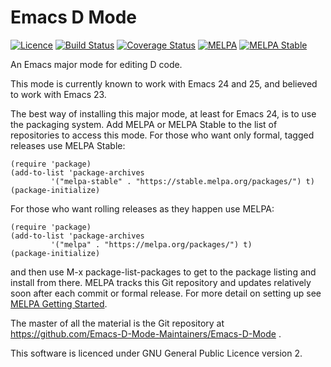 # Emacs D Mode

[![Licence](https://img.shields.io/badge/license-GPL_2-green.svg)](https://www.gnu.org/licenses/gpl-2.0.txt)
[![Build Status](https://travis-ci.org/Emacs-D-Mode-Maintainers/Emacs-D-Mode.svg?branch=testing)](https://travis-ci.org/Emacs-D-Mode-Maintainers/Emacs-D-Mode)
[![Coverage Status](https://coveralls.io/repos/Emacs-D-Mode-Maintainers/Emacs-D-Mode/badge.svg?branch=testing)](https://coveralls.io/r/Emacs-D-Mode-Maintainers/Emacs-D-Mode?branch=testing)
[![MELPA](https://melpa.org/packages/d-mode-badge.svg)](https://melpa.org/#/d-mode)
[![MELPA Stable](https://stable.melpa.org/packages/d-mode-badge.svg)](https://stable.melpa.org/#/d-mode)

An Emacs major mode for editing D code.

This mode is currently known to work with Emacs 24 and 25, and believed to work with Emacs 23.

The best way of installing this major mode, at least for Emacs 24, is to use the packaging system. Add MELPA
or MELPA Stable to the list of repositories to access this mode. For those who want only formal, tagged
releases use MELPA Stable:

    (require 'package)
    (add-to-list 'package-archives
             '("melpa-stable" . "https://stable.melpa.org/packages/") t)
    (package-initialize)

For those who want rolling releases as they happen use MELPA:

    (require 'package)
    (add-to-list 'package-archives
             '("melpa" . "https://melpa.org/packages/") t)
    (package-initialize)

and then use M-x package-list-packages to get to the package listing and install from there. MELPA tracks
this Git repository and updates relatively soon after each commit or formal release. For more detail on
setting up see [MELPA Getting Started](https://melpa.org/#/getting-started).

The master of all the material is the Git repository at
https://github.com/Emacs-D-Mode-Maintainers/Emacs-D-Mode .

This software is licenced under GNU General Public Licence version 2.
